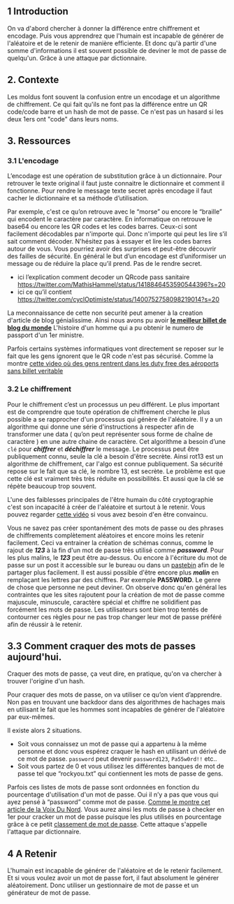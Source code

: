 
## 1 Introduction
On va d'abord chercher à donner la différence entre chiffrement et encodage. Puis vous apprendrez que l'humain est incapable de générer de l'aléatoire et de le retenir de manière efficiente. Et donc qu'à partir d'une somme d'informations il est souvent possible de deviner le mot de passe de quelqu'un. Grâce à une attaque par dictionnaire.

## 2. Contexte
Les moldus font souvent la confusion entre un encodage et un algorithme de chiffrement. 
Ce qui fait qu'ils ne font pas la différence entre un QR code/code barre et un hash de mot de passe. 
Ce n'est pas un hasard si les deux 1ers ont "code" dans leurs noms.

## 3. Ressources
### 3.1 L'encodage
L’encodage est une opération de substitution grâce à un dictionnaire. Pour retrouver le texte original il faut juste connaitre le dictionnaire et comment il fonctionne. Pour rendre le message texte secret après encodage il faut cacher le dictionnaire et sa méthode d’utilisation.

Par exemple, c'est ce qu’on retrouve avec le “morse” ou encore le “braille” qui encodent le caractère par caractère. 
En informatique on retrouve le base64 ou encore les QR codes et les codes barres. Ceux-ci sont facilement décodables par n'importe qui. Donc n'importe qui peut les lire s’il sait comment décoder. N'hésitez pas à essayer et lire les codes barres autour de vous. Vous pourriez avoir des surprises et peut-être découvrir des failles de sécurité. En général le but d’un encodage est d’uniformiser un message ou de réduire la place qu’il prend. Pas de le rendre secret.

- ici l’explication comment decoder un QRcode pass sanitaire
https://twitter.com/MathisHammel/status/1418846453590544396?s=20
- ici ce qu’il contient
https://twitter.com/cyclOptimiste/status/1400752758098219014?s=20

La meconnaissance de cette non securité peut amener à la creation d'article de blog génialissime. Ainsi nous avons pu avoir **[le meilleur billet de blog du monde](https://mango.pdf.zone/finding-former-australian-prime-minister-tony-abbotts-passport-number-on-instagram)** L'histoire d'un homme qui a pu obtenir le numero de passport d'un 1er ministre.

Parfois certains systèmes informatiques vont directement se reposer sur le fait que les gens ignorent que le QR code n'est pas sécurisé. Comme la montre [cette video où des gens rentrent dans les duty free des aéroports sans billet veritable](https://www.youtube.com/watch?v=qnq0UfOUTlM)

### 3.2 Le chiffrement

Pour le chiffrement c’est un processus un peu différent.
Le plus important est de comprendre que toute opération de chiffrement cherche le plus possible a se rapprocher d'un processus qui génère de l'aléatoire. 
Il y a un algorithme qui donne une série d'instructions à respecter afin de transformer une data ( qu’on peut représenter sous forme de chaîne de caractère ) en une autre chaine de caractère. Cet algorithme a besoin d’une `clé` pour ***chiffrer*** et ***déchiffrer*** le message. 
Le processus peut être publiquement connu, seule la clé a besoin d'être secrète. Ainsi rot13 est un algorithme de chiffrement, car  l'algo est connue publiquement. Sa sécurité repose sur le fait que sa clé, le nombre 13, est secrète. 
Le problème est que cette clé est vraiment très très réduite en possibilités. Et aussi que la clé se répète beaucoup trop souvent.

L'une des faiblesses principales de l'être humain du côté cryptographie c'est son incapacité à créer de l'aléatoire et surtout à le retenir. Vous pouvez regarder [cette vidéo](https://www.youtube.com/watch?v=vVXbgbMp0oY) si vous avez besoin d'en être convaincu.

Vous ne savez pas créer spontanément des mots de passe ou des phrases de chiffrements complètement aléatoires et encore moins les retenir facilement. Ceci va entrainer la création de schémas connus, comme le rajout de ***123*** à la fin d'un mot de passe très utilisé comme ***password***. Pour les plus malins, le ***123*** peut être au-dessus. Ou encore à l'écriture du mot de passe sur un post it accessible sur le bureau ou dans un [pastebin](pastebin.com) afin de le partager plus facilement. Il est aussi possible d'être encore plus ***malin*** en remplaçant les lettres par des chiffres. Par exemple **PA55W0RD**. Le genre de chose que personne ne peut deviner. 
On observe donc qu'en général les contraintes que les sites rajoutent pour la création de mot de passe comme majuscule, minuscule, caractère spécial et chiffre ne solidifient pas forcément les mots de passe. Les utilisateurs sont bien trop tentés de contourner ces règles pour ne pas trop changer leur mot de passe préféré afin de réussir à le retenir.

## 3.3 Comment craquer des mots de passes aujourd'hui.

Craquer des mots de passe, ça veut dire, en pratique, qu'on va chercher à trouver l'origine d'un hash. 

Pour craquer des mots de passe, on va utiliser ce qu’on vient d’apprendre. Non pas en trouvant une backdoor dans des algorithmes de hachages mais en utilisant le fait que les hommes sont incapables de générer de l'aléatoire par eux-mêmes. 

Il existe alors 2 situations. 

- Soit vous connaissez un mot de passe qui a appartenu à la même personne et donc vous espérez craquer le hash en utilisant un dérivé de ce mot de passe. `password` peut devenir `password123`, `Pa55w0rd!!` etc.. 
- Soit vous partez de 0 et vous utilisez les différentes banques de mot de passe tel que “rockyou.txt” qui contiennent les mots de passe de gens. 

Parfois ces listes de mots de passe sont ordonnées en fonction du pourcentage d'utilisation d'un mot de passe. Oui il n’y a pas que vous qui ayez pensé à “password” comme mot de passe. [Comme le montre cet article de la Voix Du Nord](https://www.lavoixdunord.fr/1034831/article/2021-06-25/cybersecurite-doudou-ou-marseille-ces-mots-de-passe-les-plus-utilises-en-france). 
Vous aurez ainsi les mots de passe à checker en 1er pour cracker un mot de passe puisque les plus utilisés en pourcentage grâce à ce petit [classement de mot de passe](https://nordpass.com/json-data/top-worst-passwords/pdfs/worst-passwords-2020-fr.pdf). 
Cette attaque s'appelle l'attaque par dictionnaire.


## 4 A Retenir

L'humain est incapable de générer de l'aléatoire et de le retenir facilement. Et si vous voulez avoir un mot de passe fort, il faut absolument le générer aléatoirement. Donc utiliser un gestionnaire de mot de passe et un générateur de mot de passe.